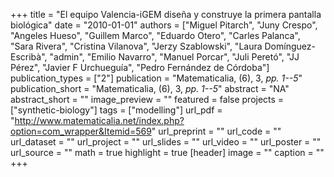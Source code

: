 +++
title = "El equipo Valencia-iGEM diseña y construye la primera pantalla biológica"
date = "2010-01-01"
authors = ["Miguel Pitarch", "Juny Crespo", "Angeles Hueso", "Guillem Marco", "Eduardo Otero", "Carles Palanca", "Sara Rivera", "Cristina Vilanova", "Jerzy Szablowski", "Laura Domínguez-Escribà", "admin", "Emilio Navarro", "Manuel Porcar", "Juli Peretó", "JJ Pérez", "Javier F Urchueguía", "Pedro Fernández de Córdoba"]
publication_types = ["2"]
publication = "Matematicalia, (6), 3, _pp. 1--5_"
publication_short = "Matematicalia, (6), 3, _pp. 1--5_"
abstract = "NA"
abstract_short = ""
image_preview = ""
featured = false
projects = ["synthetic-biology"]
tags = ["modelling"]
url_pdf = "http://www.matematicalia.net/index.php?option=com_wrapper&Itemid=569"
url_preprint = ""
url_code = ""
url_dataset = ""
url_project = ""
url_slides = ""
url_video = ""
url_poster = ""
url_source = ""
math = true
highlight = true
[header]
image = ""
caption = ""
+++
